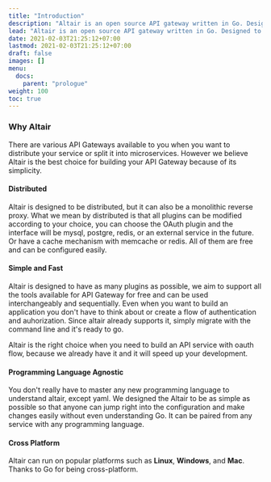 ```yaml
---
title: "Introduction"
description: "Altair is an open source API gateway written in Go. Designed to be distributed, lightweight, simple, fast, reliable, cross platform, programming language agnostic and robust - by default"
lead: "Altair is an open source API gateway written in Go. Designed to be distributed, lightweight, simple, fast, reliable, cross platform, programming language agnostic and robust - by default"
date: 2021-02-03T21:25:12+07:00
lastmod: 2021-02-03T21:25:12+07:00
draft: false
images: []
menu:
  docs:
    parent: "prologue"
weight: 100
toc: true
---
```


### Why Altair

There are various API Gateways available to you when you want to distribute your service or split it into microservices. However we believe Altair is the best choice for building your API Gateway because of its simplicity.

#### Distributed

Altair is designed to be distributed, but it can also be a monolithic reverse proxy. What we mean by distributed is that all plugins can be modified according to your choice, you can choose the OAuth plugin and the interface will be mysql, postgre, redis, or an external service in the future. Or have a cache mechanism with memcache or redis. All of them are free and can be configured easily.

#### Simple and Fast

Altair is designed to have as many plugins as possible, we aim to support all the tools available for API Gateway for free and can be used interchangeably and sequentially. Even when you want to build an application you don't have to think about or create a flow of authentication and auhorization. Since altair already supports it, simply migrate with the command line and it's ready to go.

Altair is the right choice when you need to build an API service with oauth flow, because we already have it and it will speed up your development.

#### Programming Language Agnostic

You don't really have to master any new programming language to understand altair, except yaml. We designed the Altair to be as simple as possible so that anyone can jump right into the configuration and make changes easily without even understanding Go. It can be paired from any service with any programming language.

#### Cross Platform

Altair can run on popular platforms such as **Linux**, **Windows**, and **Mac**. Thanks to Go for being cross-platform.
